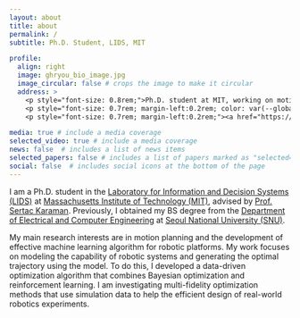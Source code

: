 ```yaml
---
layout: about
title: about
permalink: /
subtitle: Ph.D. Student, LIDS, MIT

profile:
  align: right
  image: ghryou_bio_image.jpg
  image_circular: false # crops the image to make it circular
  address: >
    <p style="font-size: 0.8rem;">Ph.D. student at MIT, working on motion planning and machine learning for high-speed and agile robotic platforms.</p> 
    <p style="font-size: 0.7rem; margin-left:0.2rem; color: var(--global-text-color);"><i class="fa fa-envelope"></i>  ghryou@mit.edu</p> 
    <p style="font-size: 0.7rem; margin-left:0.2rem;"><a href="https://scholar.google.com/citations?user={{ site.semanticscholar_id }}" title="Google Scholar" style="color: var(--global-text-color);"><i class="fa fa-graduation-cap"></i>Google Scholar</a></p>

media: true # include a media coverage 
selected_video: true # include a media coverage
news: false  # includes a list of news items
selected_papers: false # includes a list of papers marked as "selected={true}"
social: false  # includes social icons at the bottom of the page
---
```


I am a Ph.D. student in the [Laboratory for Information and Decision Systems (LIDS)](https://lids.mit.edu/) at [Massachusetts Institute of Technology (MIT)](https://mit.edu/), advised by [Prof. Sertac Karaman](https://aera.mit.edu/).
Previously, I obtained my BS degree from the [Department of Electrical and Computer Engineering](https://ee.snu.ac.kr/en) at [Seoul National University (SNU)](https://en.snu.ac.kr/).

My main research interests are in motion planning and the development of effective machine learning algorithm for robotic platforms. 
My work focuses on modeling the capability of robotic systems and generating the optimal trajectory using the model.
To do this, I developed a data-driven optimization algorithm that combines Bayesian optimization and reinforcement learning. 
I am investigating multi-fidelity optimization methods that use simulation data to help the efficient design of real-world robotics experiments.

<!-- Write your biography here. Tell the world about yourself. Link to your favorite [subreddit](http://reddit.com). You can put a picture in, too. The code is already in, just name your picture `prof_pic.jpg` and put it in the `img/` folder.

Put your address / P.O. box / other info right below your picture. You can also disable any these elements by editing `profile` property of the YAML header of your `_pages/about.md`. Edit `_bibliography/papers.bib` and Jekyll will render your [publications page](/al-folio/publications/) automatically.

Link to your social media connections, too. This theme is set up to use [Font Awesome icons](http://fortawesome.github.io/Font-Awesome/) and [Academicons](https://jpswalsh.github.io/academicons/), like the ones below. Add your Facebook, Twitter, LinkedIn, Google Scholar, or just disable all of them.
 -->